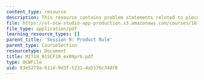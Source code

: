 ```yaml
---
content_type: resource
description: This resource contains problem statements related to piecewise polynomial.
file: https://ol-ocw-studio-app-production.s3.amazonaws.com/courses/18-01sc-single-variable-calculus-fall-2010/83e5279a611d9d3f52314a5176c34df8_MIT18_01SCF10_ex09prb.pdf
file_type: application/pdf
learning_resource_types: []
parent_title: 'Session 9: Product Rule'
parent_type: CourseSection
resourcetype: Document
title: MIT18_01SCF10_ex09prb.pdf
type: OCWFile
uid: 83e5279a-611d-9d3f-5231-4a5176c34df8
---
```

